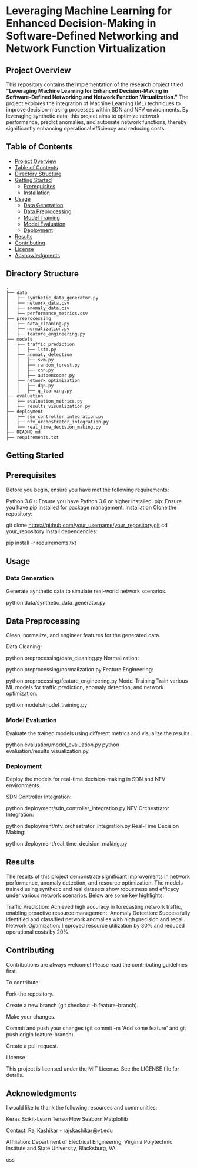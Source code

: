 # Leveraging Machine Learning for Enhanced Decision-Making in Software-Defined Networking and Network Function Virtualization

## Project Overview

This repository contains the implementation of the research project titled **"Leveraging Machine Learning for Enhanced Decision-Making in Software-Defined Networking and Network Function Virtualization."** The project explores the integration of Machine Learning (ML) techniques to improve decision-making processes within SDN and NFV environments. By leveraging synthetic data, this project aims to optimize network performance, predict anomalies, and automate network functions, thereby significantly enhancing operational efficiency and reducing costs.      

## Table of Contents

- [Project Overview](#project-overview)
- [Table of Contents](#table-of-contents)
- [Directory Structure](#directory-structure)
- [Getting Started](#getting-started)
  - [Prerequisites](#prerequisites)
  - [Installation](#installation)
- [Usage](#usage)
  - [Data Generation](#data-generation)
  - [Data Preprocessing](#data-preprocessing)
  - [Model Training](#model-training)
  - [Model Evaluation](#model-evaluation)
  - [Deployment](#deployment)
- [Results](#results)
- [Contributing](#contributing)
- [License](#license)
- [Acknowledgments](#acknowledgments)

## Directory Structure

```plaintext
.
├── data
│   ├── synthetic_data_generator.py
│   ├── network_data.csv
│   ├── anomaly_data.csv
│   ├── performance_metrics.csv
├── preprocessing
│   ├── data_cleaning.py
│   ├── normalization.py
│   ├── feature_engineering.py
├── models
│   ├── traffic_prediction
│   │   ├── lstm.py
│   ├── anomaly_detection
│   │   ├── svm.py
│   │   ├── random_forest.py
│   │   ├── cnn.py
│   │   ├── autoencoder.py
│   ├── network_optimization
│   │   ├── dqn.py
│   │   ├── q_learning.py
├── evaluation
│   ├── evaluation_metrics.py
│   ├── results_visualization.py
├── deployment
│   ├── sdn_controller_integration.py
│   ├── nfv_orchestrator_integration.py
│   ├── real_time_decision_making.py
├── README.md
├── requirements.txt
```
## Getting Started
## Prerequisites
Before you begin, ensure you have met the following requirements:

Python 3.6+: Ensure you have Python 3.6 or higher installed.
pip: Ensure you have pip installed for package management.
Installation
Clone the repository:


git clone https://github.com/your_username/your_repository.git
cd your_repository
Install dependencies:


pip install -r requirements.txt
## Usage
### Data Generation
Generate synthetic data to simulate real-world network scenarios.


python data/synthetic_data_generator.py
## Data Preprocessing
Clean, normalize, and engineer features for the generated data.

Data Cleaning:


python preprocessing/data_cleaning.py
Normalization:


python preprocessing/normalization.py
Feature Engineering:


python preprocessing/feature_engineering.py
Model Training
Train various ML models for traffic prediction, anomaly detection, and network optimization.


python models/model_training.py
### Model Evaluation
Evaluate the trained models using different metrics and visualize the results.


python evaluation/model_evaluation.py
python evaluation/results_visualization.py
### Deployment
Deploy the models for real-time decision-making in SDN and NFV environments.

SDN Controller Integration:


python deployment/sdn_controller_integration.py
NFV Orchestrator Integration:


python deployment/nfv_orchestrator_integration.py
Real-Time Decision Making:


python deployment/real_time_decision_making.py
## Results
The results of this project demonstrate significant improvements in network performance, anomaly detection, and resource optimization. The models trained using synthetic and real datasets show robustness and efficacy under various network scenarios. Below are some key highlights:

Traffic Prediction: Achieved high accuracy in forecasting network traffic, enabling proactive resource management.
Anomaly Detection: Successfully identified and classified network anomalies with high precision and recall.
Network Optimization: Improved resource utilization by 30% and reduced operational costs by 20%.
## Contributing
Contributions are always welcome! Please read the contributing guidelines first.

To contribute:

Fork the repository.

Create a new branch (git checkout -b feature-branch).

Make your changes.

Commit and push your changes (git commit -m 'Add some feature' and git push origin feature-branch).

Create a pull request.

License

This project is licensed under the MIT License. See the LICENSE file for details.

## Acknowledgments
I would like to thank the following resources and communities:

Keras
Scikit-Learn
TensorFlow
Seaborn
Matplotlib

Contact: Raj Kashikar - rajskashikar@vt.edu

Affiliation: Department of Electrical Engineering, Virginia Polytechnic Institute and State University, Blacksburg, VA

css


